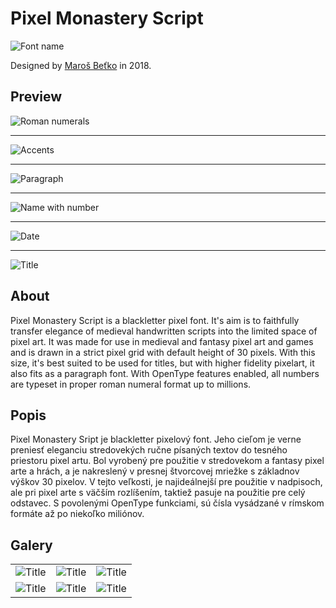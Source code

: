 # Pixel Monastery Script

![Font name](images/PreviewFontName.png)

Designed by [Maroš Beťko](https://haaxor1689.github.io/) in 2018.

## Preview

![Roman numerals](images/PreviewTitle.png)

---

![Accents](images/PreviewAccents.png)

---

![Paragraph](images/PreviewParagraph.png)

---

![Name with number](images/PreviewRomanNumeral.png)

---

![Date](images/PreviewSkyrimDate.png)

---

![Title](images/PreviewNumber.png)

## About

Pixel Monastery Script is a blackletter pixel font. It's aim is to faithfully transfer elegance of medieval handwritten scripts into the limited space of pixel art. It was made for use in medieval and fantasy pixel art and games and is drawn in a strict pixel grid with default height of 30 pixels. With this size, it's best suited to be used for titles, but with higher fidelity pixelart, it also fits as a paragraph font. With OpenType features enabled, all numbers are typeset in proper roman numeral format up to millions.

## Popis

Pixel Monastery Sript je blackletter pixelový font. Jeho cieľom je verne preniesť eleganciu stredovekých ručne písaných textov do tesného priestoru pixel artu. Bol vyrobený pre použitie v stredovekom a fantasy pixel arte a hrách, a je nakreslený v presnej štvorcovej mriežke s základnov výškov 30 pixelov. V tejto veľkosti, je najideálnejší pre použitie v nadpisoch, ale pri pixel arte s väčším rozlíšením, taktiež pasuje na použitie pre celý odstavec. S povolenými OpenType funkciami, sú čísla vysádzané v rímskom formáte až po niekoľko miliónov.

## Galery

||||
|-|-|-|
|![Title](images/Galery01.png)|![Title](images/Galery04.png)|![Title](images/Galery03.png)|
|![Title](images/Galery05.png)|![Title](images/Galery02.png)|![Title](images/Galery06.png)|
